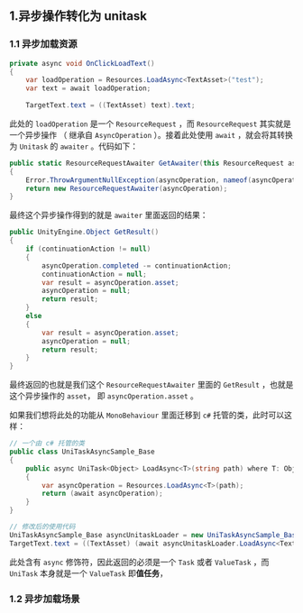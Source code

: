## 1.异步操作转化为 unitask

### 1.1 异步加载资源

```csharp
private async void OnClickLoadText()  
{  
    var loadOperation = Resources.LoadAsync<TextAsset>("test");  
    var text = await loadOperation;  
  
    TargetText.text = ((TextAsset) text).text; 
```

此处的 `loadOperation` 是一个 `ResourceRequest` ，而 `ResourceRequest` 其实就是一个异步操作 （ 继承自 `AsyncOperation`  ）。接着此处使用 `await` ，就会将其转换为 `Unitask` 的 `awaiter` 。代码如下：

```csharp
public static ResourceRequestAwaiter GetAwaiter(this ResourceRequest asyncOperation)  
{  
    Error.ThrowArgumentNullException(asyncOperation, nameof(asyncOperation));
    return new ResourceRequestAwaiter(asyncOperation);  
}
```

最终这个异步操作得到的就是 `awaiter` 里面返回的结果：

```csharp
public UnityEngine.Object GetResult()  
{  
    if (continuationAction != null)  
    {  
        asyncOperation.completed -= continuationAction;  
        continuationAction = null;  
        var result = asyncOperation.asset;  
        asyncOperation = null;  
        return result;  
    }  
    else  
    {  
        var result = asyncOperation.asset;  
        asyncOperation = null;  
        return result;  
    }  
}
```

最终返回的也就是我们这个  `ResourceRequestAwaiter` 里面的 `GetResult` ，也就是这个异步操作的 `asset`， 即 `asyncOperation.asset` 。

如果我们想将此处的功能从 `MonoBehaviour` 里面迁移到 `c#` 托管的类，此时可以这样：

```csharp
// 一个由 c# 托管的类
public class UniTaskAsyncSample_Base  
{  
    public async UniTask<Object> LoadAsync<T>(string path) where T: Object  
    {  
        var asyncOperation = Resources.LoadAsync<T>(path);  
        return (await asyncOperation);  
    }
}

// 修改后的使用代码
UniTaskAsyncSample_Base asyncUnitaskLoader = new UniTaskAsyncSample_Base();  
TargetText.text = ((TextAsset) (await asyncUnitaskLoader.LoadAsync<TextAsset>("test"))).text;
```

此处含有 `async` 修饰符，因此返回的必须是一个 `Task` 或者 `ValueTask` ，而 `UniTask` 本身就是一个 `ValueTask` 即**值任务**，

### 1.2 异步加载场景

